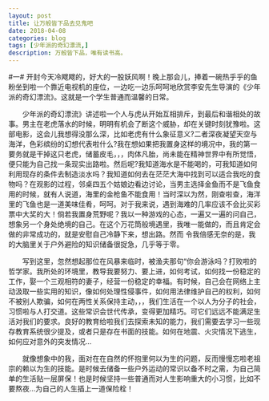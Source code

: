 ```yaml
---
layout: post
title: 让万般皆下品去见鬼吧
date: 2018-04-08
categories: blog
tags: [少年派的奇幻漂流,]
description: 万般皆下品，唯有读书高。
---
```

#一#
开封今天冷飕飕的，好大的一股妖风啊！晚上那会儿，捧着一碗热乎乎的鱼粉坐到啦一个靠近电视机的座位，一边吃一边乐呵呵地欣赏李安先生导演的《少年派的奇幻漂流》。这就是一个学生普通而温馨的日常。


&emsp;&emsp;少年派的奇幻漂流》讲述啦一个人与虎从开始互相排斥，到最后和谐相处的故事。男主在老虎落水的时候，明明有机会了断这个威胁，却在关键时刻犹豫啦。这部电影，这会儿我想得没那么深，比如老虎有什么象征意义?二者深夜凝望天空与海洋，色彩缤纷的幻想代表啦什么?我在想如果把我置身这样的境况中，我的第一要务就是干掉这只老虎，储蓄皮毛，，，肉体凡胎，尚未能在精神世界中有所觉悟，便只能为自己找一条现实出路啦。然后呢?我知道海水是不能喝的，可我知道如何利用现存的条件去制造淡水吗？我知道如何去在茫茫大海中找到可以适合我吃的食物吗？在观影的过程，邻桌四五个姑娘边看边讨论，当男主选择金鱼而不是飞鱼食用的时候，就有人说道，海里的金枪鱼不能食用！当时深以为然，刚查啦查，海洋里的飞鱼也是一道美味佳肴，呵呵。对于我来说，遇到海难的几率应该不会比买彩票中大奖的大！倘若我置身荒野呢？我以一种游戏的心态，一遍又一遍的问自己，想象另一个身处绝境的自己。在这个万花筒般境遇里，我唯一能做的，而且肯定会做的非常成功的，就是安慰自己冷静下来，想出路。然而 令我倍感无奈的是，我的大脑里关于户外避险的知识储备很捉急，几乎等于零。


&emsp;&emsp;写到这里，忽然想起那位在风暴来临时，被渔夫那句“你会游泳吗？打败啦的哲学家。我所处的环境里，教导我要努力、要上进，如何考试，如何找一份稳定的工作，娶一个三观相符的妻子，经营一份稳定的幸福。有时候，自己会在网络上主动汲取一些实用的知识，像如何处理性侵事件，如何用法律维护自己的权利，如何不被别人欺骗，如何在两性关系保持主动，，，我们生活在一个以人为分子的社会，习惯啦与人打交道。这些常识会世代传承，变得更加精巧。可它们远远不能满足生活对我们的要求。良好的教育给啦我们去探索未知的能力，我们需要去学习一些现存教育系统很少提及，或者只是存在书面的技能。如何在地震、火灾情况下逃生，如何应对意外的突发情况...

&emsp;&emsp;就像想象中的我，面对在在自然的怀抱里何以为生的问题，反而慢慢忘啦老祖宗的赖以为生的技能。是时候去储备一些户外运动的常识以备不时之需，为自己简单的生活贴一层屏保！也是时候坚持一些普通而对人生影响重大的小习惯，比如不要熬夜...为自己的人生插上一道保险栓！ 
      
    
